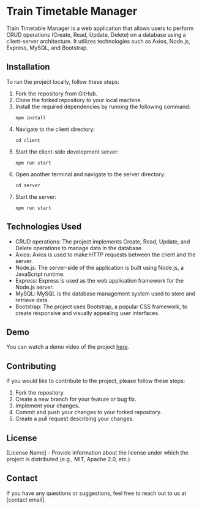 # Train Timetable Manager

Train Timetable Manager is a web application that allows users to perform CRUD operations (Create, Read, Update, Delete) on a database using a client-server architecture. It utilizes technologies such as Axios, Node.js, Express, MySQL, and Bootstrap.

## Installation

To run the project locally, follow these steps:

1. Fork the repository from GitHub.
2. Clone the forked repository to your local machine.
3. Install the required dependencies by running the following command:
   ```
   npm install
   ```
4. Navigate to the client directory:
   ```
   cd client
   ```
5. Start the client-side development server:
   ```
   npm run start
   ```
6. Open another terminal and navigate to the server directory:
   ```
   cd server
   ```
7. Start the server:
   ```
   npm run start
   ```

## Technologies Used

- CRUD operations: The project implements Create, Read, Update, and Delete operations to manage data in the database.
- Axios: Axios is used to make HTTP requests between the client and the server.
- Node.js: The server-side of the application is built using Node.js, a JavaScript runtime.
- Express: Express is used as the web application framework for the Node.js server.
- MySQL: MySQL is the database management system used to store and retrieve data.
- Bootstrap: The project uses Bootstrap, a popular CSS framework, to create responsive and visually appealing user interfaces.

## Demo

You can watch a demo video of the project [here](https://reccloud.com/u/5ciw0id).

## Contributing

If you would like to contribute to the project, please follow these steps:

1. Fork the repository.
2. Create a new branch for your feature or bug fix.
3. Implement your changes.
4. Commit and push your changes to your forked repository.
5. Create a pull request describing your changes.

## License

[License Name] - Provide information about the license under which the project is distributed (e.g., MIT, Apache 2.0, etc.)

## Contact

If you have any questions or suggestions, feel free to reach out to us at [contact email].
